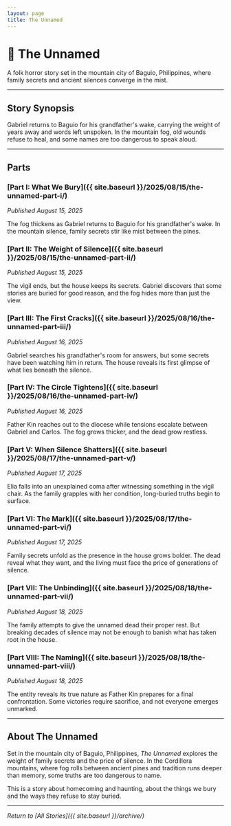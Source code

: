 ```yaml
---
layout: page
title: The Unnamed
---
```


# 📖 The Unnamed

A folk horror story set in the mountain city of Baguio, Philippines, where family secrets and ancient silences converge in the mist.

---

## Story Synopsis

Gabriel returns to Baguio for his grandfather's wake, carrying the weight of years away and words left unspoken. In the mountain fog, old wounds refuse to heal, and some names are too dangerous to speak aloud.

---

## Parts

### [Part I: What We Bury]({{ site.baseurl }}/2025/08/15/the-unnamed-part-i/)
*Published August 15, 2025*

The fog thickens as Gabriel returns to Baguio for his grandfather's wake. In the mountain silence, family secrets stir like mist between the pines.

### [Part II: The Weight of Silence]({{ site.baseurl }}/2025/08/15/the-unnamed-part-ii/)
*Published August 15, 2025*

The vigil ends, but the house keeps its secrets. Gabriel discovers that some stories are buried for good reason, and the fog hides more than just the view.

### [Part III: The First Cracks]({{ site.baseurl }}/2025/08/16/the-unnamed-part-iii/)
*Published August 16, 2025*

Gabriel searches his grandfather's room for answers, but some secrets have been watching him in return. The house reveals its first glimpse of what lies beneath the silence.

### [Part IV: The Circle Tightens]({{ site.baseurl }}/2025/08/16/the-unnamed-part-iv/)
*Published August 16, 2025*

Father Kin reaches out to the diocese while tensions escalate between Gabriel and Carlos. The fog grows thicker, and the dead grow restless.

### [Part V: When Silence Shatters]({{ site.baseurl }}/2025/08/17/the-unnamed-part-v/)
*Published August 17, 2025*

Elia falls into an unexplained coma after witnessing something in the vigil chair. As the family grapples with her condition, long-buried truths begin to surface.

### [Part VI: The Mark]({{ site.baseurl }}/2025/08/17/the-unnamed-part-vi/)
*Published August 17, 2025*

Family secrets unfold as the presence in the house grows bolder. The dead reveal what they want, and the living must face the price of generations of silence.

### [Part VII: The Unbinding]({{ site.baseurl }}/2025/08/18/the-unnamed-part-vii/)
*Published August 18, 2025*

The family attempts to give the unnamed dead their proper rest. But breaking decades of silence may not be enough to banish what has taken root in the house.

### [Part VIII: The Naming]({{ site.baseurl }}/2025/08/18/the-unnamed-part-viii/)
*Published August 18, 2025*

The entity reveals its true nature as Father Kin prepares for a final confrontation. Some victories require sacrifice, and not everyone emerges unmarked.

---

## About The Unnamed

Set in the mountain city of Baguio, Philippines, *The Unnamed* explores the weight of family secrets and the price of silence. In the Cordillera mountains, where fog rolls between ancient pines and tradition runs deeper than memory, some truths are too dangerous to name.

This is a story about homecoming and haunting, about the things we bury and the ways they refuse to stay buried.

---

*Return to [All Stories]({{ site.baseurl }}/archive/)*
